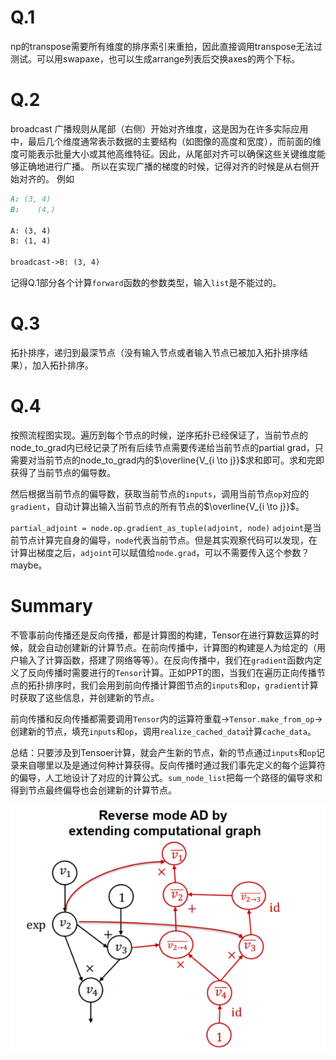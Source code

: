 # Q.1
np的transpose需要所有维度的排序索引来重拍，因此直接调用transpose无法过测试。可以用swapaxe，也可以生成arrange列表后交换axes的两个下标。


# Q.2
broadcast
广播规则从尾部（右侧）开始对齐维度，这是因为在许多实际应用中，最后几个维度通常表示数据的主要结构（如图像的高度和宽度），而前面的维度可能表示批量大小或其他高维特征。因此，从尾部对齐可以确保这些关键维度能够正确地进行广播。
所以在实现广播的梯度的时候，记得对齐的时候是从右侧开始对齐的。
例如
```md
A: (3, 4)
B:    (4,)

A: (3, 4)
B: (1, 4)

broadcast->B: (3, 4)
```

记得Q.1部分各个计算`forward`函数的参数类型，输入`list`是不能过的。


# Q.3
拓扑排序，递归到最深节点（没有输入节点或者输入节点已被加入拓扑排序结果），加入拓扑排序。

# Q.4
按照流程图实现。遍历到每个节点的时候，逆序拓扑已经保证了，当前节点的node_to_grad内已经记录了所有后续节点需要传递给当前节点的partial grad，只需要对当前节点的node_to_grad内的$\overline{V_{i \to j}}$求和即可。求和完即获得了当前节点的偏导数。

然后根据当前节点的偏导数，获取当前节点的`inputs`，调用当前节点`op`对应的`gradient`，自动计算出输入当前节点的所有节点的$\overline{V_{i \to j}}$。

`partial_adjoint = node.op.gradient_as_tuple(adjoint, node)`
`adjoint`是当前节点计算完自身的偏导，`node`代表当前节点。但是其实观察代码可以发现，在计算出梯度之后，`adjoint`可以赋值给`node.grad`，可以不需要传入这个参数？maybe。


# Summary

不管事前向传播还是反向传播，都是计算图的构建，Tensor在进行算数运算的时候，就会自动创建新的计算节点。在前向传播中，计算图的构建是人为给定的（用户输入了计算函数，搭建了网络等等）。在反向传播中，我们在`gradient`函数内定义了反向传播时需要进行的`Tensor`计算。正如PPT的图，当我们在遍历正向传播节点的拓扑排序时，我们会用到前向传播计算图节点的`inputs`和`op`，`gradient`计算时获取了这些信息，并创建新的节点。

前向传播和反向传播都需要调用`Tensor`内的运算符重载->`Tensor.make_from_op`->创建新的节点，填充`inputs`和`op`，调用`realize_cached_data`计算`cache_data`。

总结：只要涉及到Tensoer计算，就会产生新的节点，新的节点通过`inputs`和`op`记录来自哪里以及是通过何种计算获得。反向传播时通过我们事先定义的每个运算符的偏导，人工地设计了对应的计算公式。`sum_node_list`把每一个路径的偏导求和得到节点最终偏导也会创建新的计算节点。

![Computational Graph](/imgs/computational_graph.png)

